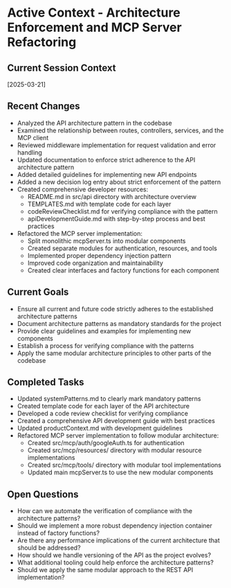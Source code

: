 # Active Context - Architecture Enforcement and MCP Server Refactoring

## Current Session Context
[2025-03-21]

## Recent Changes
- Analyzed the API architecture pattern in the codebase
- Examined the relationship between routes, controllers, services, and the MCP client
- Reviewed middleware implementation for request validation and error handling
- Updated documentation to enforce strict adherence to the API architecture pattern
- Added detailed guidelines for implementing new API endpoints
- Added a new decision log entry about strict enforcement of the pattern
- Created comprehensive developer resources:
  - README.md in src/api directory with architecture overview
  - TEMPLATES.md with template code for each layer
  - codeReviewChecklist.md for verifying compliance with the pattern
  - apiDevelopmentGuide.md with step-by-step process and best practices
- Refactored the MCP server implementation:
  - Split monolithic mcpServer.ts into modular components
  - Created separate modules for authentication, resources, and tools
  - Implemented proper dependency injection pattern
  - Improved code organization and maintainability
  - Created clear interfaces and factory functions for each component

## Current Goals
- Ensure all current and future code strictly adheres to the established architecture patterns
- Document architecture patterns as mandatory standards for the project
- Provide clear guidelines and examples for implementing new components
- Establish a process for verifying compliance with the patterns
- Apply the same modular architecture principles to other parts of the codebase

## Completed Tasks
- Updated systemPatterns.md to clearly mark mandatory patterns
- Created template code for each layer of the API architecture
- Developed a code review checklist for verifying compliance
- Created a comprehensive API development guide with best practices
- Updated productContext.md with development guidelines
- Refactored MCP server implementation to follow modular architecture:
  - Created src/mcp/auth/googleAuth.ts for authentication
  - Created src/mcp/resources/ directory with modular resource implementations
  - Created src/mcp/tools/ directory with modular tool implementations
  - Updated main mcpServer.ts to use the new modular components

## Open Questions
- How can we automate the verification of compliance with the architecture patterns?
- Should we implement a more robust dependency injection container instead of factory functions?
- Are there any performance implications of the current architecture that should be addressed?
- How should we handle versioning of the API as the project evolves?
- What additional tooling could help enforce the architecture patterns?
- Should we apply the same modular approach to the REST API implementation?